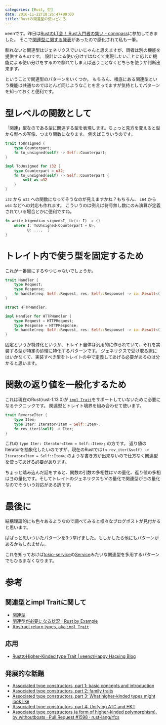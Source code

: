 ```yaml
---
categories: [Rust, 型]
date: 2016-11-22T18:26:47+09:00
title: Rustの関連型の使いどころ
---
```


κeenです。昨日は[RustのLT会！ Rust入門者の集い - connpass](https://rust.connpass.com/event/41467/)に参加してきました。
そこで[関連型に関する発表](http://qiita.com/tacke_jp/items/9c7617971dc341146c0f)があったので感化されて私も一筆。

<!--more-->
馴れないと関連型はジェネリクスでいいじゃんと思えますが、両者は別の機能を提供するものです。
設計による使い分けではなくて実現したいことに応じた機能による使い分けをするので馴れてしまえば迷うことなくどちらを使うか判断出来ます。

ということで関連型のパターンをいくつか。
もちろん、根底にある関連型という機能は共通なのでほとんど同じようなことを言ってますが気持としてパターンを知っておくと便利です。

# 型レベルの関数として
「関連」型なのである型に関連する型を表現します。ちょっと見方を変えると型から型への写像、つまり関数になります。
例えばこういうのです。

``` rust
trait ToUnsigned {
    type Counterpart;
    fn to_unsigned(self) -> Self::Counterpart;
}

impl ToUnsigned for i32 {
    type Counterpart = u32;
    fn to_unsigned(self) -> Self::Counterpart {
        self as u32
    }
}
```

`i32` から `u32` への関数になってそうなのが見えますかね？もちろん、 `i64` から `u64` などへの対応も作れます。
こういうのは例えば符号無し数にのみ演算が定義されている場合とかに便利ですね。

``` rust
fn write_bigendian_signed<I, U>(i: I) -> ()
    where I: ToUnsigned<Counterpart = U>,
          U: ...,  {
}
```

# トレイト内で使う型を固定するため

これが一番目にするやつじゃないでしょうか。

``` rust
trait Handler {
    type Request;
    type Response;
    fn handle(req: Self::Request, res: Self::Response) -> io::Result<()>;
}

struct HTTPHandler;

impl Handler for HTTPHandler {
    type Request = HTTPRequest;
    type Response = HTTPResponse;
    fn handle(req: Self::Request, res: Self::Response) -> io::Result<()>;
}
```

固定というか特殊化というか、トレイト自体は汎用的に作られていて、それを実装する型が特定の処理に特化するパターンです。
ジェネリクスで受け取る訳にはいかなくて、実装すべき型をトレイトの中で定義してあげる必要があるのは分かると思います。

# 関数の返り値を一般化するため

これは現在のRust(rust-1.13.0)が [`impl Trait`](https://github.com/rust-lang/rfcs/pull/1522)をサポートしていないために必要になるテクニックです。
関連型とトレイト境界を組み合わせて使います。

``` rust
trait ReverseIter {
    type Item;
    type Iter: Iterator<Item = Self::Item>;
    fn rev_iter(&self) -> Iter;
}
```

これの `type Iter: Iterator<Item = Self::Item>;` の方です。
返り値のIteratorを抽象化したいのですが、現在のRustでは`fn rev_iter(&self) -> Iterator<Item = Self::Item>;`のような書き方が出来ないので仕方なく関連型を使ってあげる必要があります。

ちょっと踏み込んだ話をすると、関数の引数の多相性は∀の量化、返り値の多相は∃の量化です。そしてトレイトのジェネリクスも∀の量化で関連型が∃の量化なのでそういう対応がある訳です。

# 最後に
結構理論的にも色々あるようなので調べてみると様々なブログポストが見付かると思います。

ぱぱっと思いついたパターンを3つ挙げました。もしかしたら他にもパターンがあるかもしれません。

これを知っておけば[tokio-service](https://github.com/tokio-rs/tokio-service)の[Service](https://tokio-rs.github.io/tokio-service/tokio_service/trait.Service.html)みたいな関連型を多用するパターンでもひるまなくなります。

# 参考

## 関連型とimpl Traitに関して

* [関連型](https://rust-lang-ja.github.io/the-rust-programming-language-ja/1.6/book/associated-types.html)
* [関連型が必要になる状況 | Rust by Example](http://rust-lang-ja.org/rust-by-example/generics/assoc_items/the_problem.html)
* [Abstract return types, aka `impl Trait`](http://www.ncameron.org/blog/abstract-return-types-aka-%60impl-trait%60/)

## 応用

* [RustのHigher-Kinded type Trait | κeenのHappy Hacκing Blog](http://keens.github.io/blog/2016/02/28/rustnohigherkinded_type_trait/)

## 発展的な話題

* [Associated type constructors, part 1: basic concepts and introduction](http://smallcultfollowing.com/babysteps/blog/2016/11/02/associated-type-constructors-part-1-basic-concepts-and-introduction/)
* [Associated type constructors, part 2: family traits](http://smallcultfollowing.com/babysteps/blog/2016/11/03/associated-type-constructors-part-2-family-traits/)
* [Associated type constructors, part 3: What higher-kinded types might look like](http://smallcultfollowing.com/babysteps/blog/2016/11/04/associated-type-constructors-part-3-what-higher-kinded-types-might-look-like/)
* [Associated type constructors, part 4: Unifying ATC and HKT](http://smallcultfollowing.com/babysteps/blog/2016/11/09/associated-type-constructors-part-4-unifying-atc-and-hkt/)
* [Associated type constructors (a form of higher-kinded polymorphism). by withoutboats · Pull Request #1598 · rust-lang/rfcs](https://github.com/rust-lang/rfcs/pull/1598)

